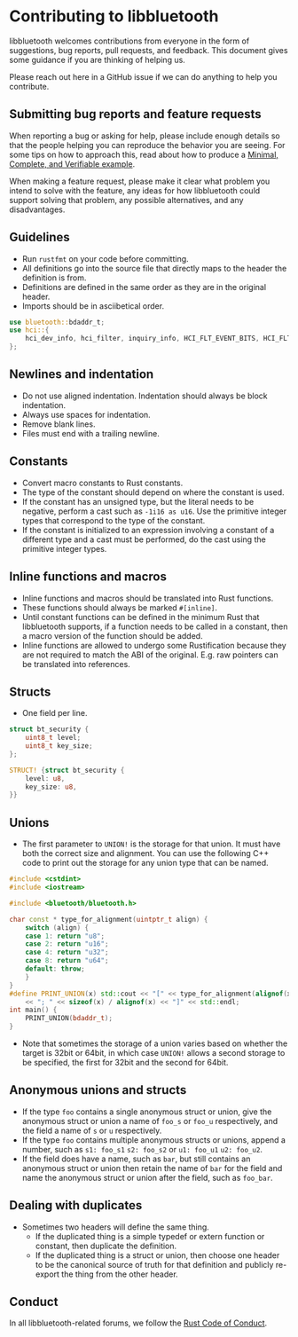 # Contributing to libbluetooth

libbluetooth welcomes contributions from everyone in the form of suggestions, bug reports, pull requests, and feedback. This document gives some guidance if you are thinking of helping us.

Please reach out here in a GitHub issue if we can do anything to help you contribute.

## Submitting bug reports and feature requests

When reporting a bug or asking for help, please include enough details so that the people helping you can reproduce the behavior you are seeing. For some tips on how to approach this, read about how to produce a [Minimal, Complete, and Verifiable example](https://stackoverflow.com/help/mcve).

When making a feature request, please make it clear what problem you intend to solve with the feature, any ideas for how libbluetooth could support solving that problem, any possible alternatives, and any disadvantages.

## Guidelines

* Run `rustfmt` on your code before committing.
* All definitions go into the source file that directly maps to the header the definition is from.
* Definitions are defined in the same order as they are in the original header.
* Imports should be in asciibetical order.

```Rust
use bluetooth::bdaddr_t;
use hci::{
    hci_dev_info, hci_filter, inquiry_info, HCI_FLT_EVENT_BITS, HCI_FLT_TYPE_BITS, HCI_VENDOR_PKT,
};
```

## Newlines and indentation

* Do not use aligned indentation. Indentation should always be block indentation.
* Always use spaces for indentation.
* Remove blank lines.
* Files must end with a trailing newline.

## Constants

* Convert macro constants to Rust constants.
* The type of the constant should depend on where the constant is used.
* If the constant has an unsigned type, but the literal needs to be negative, perform a cast such as `-1i16 as u16`. Use the primitive integer types that correspond to the type of the constant.
* If the constant is initialized to an expression involving a constant of a different type and a cast must be performed, do the cast using the primitive integer types.


## Inline functions and macros

* Inline functions and macros should be translated into Rust functions.
* These functions should always be marked `#[inline]`.
* Until constant functions can be defined in the minimum Rust that libbluetooth supports, if a function needs to be called in a constant, then a macro version of the function should be added.
* Inline functions are allowed to undergo some Rustification because they are not required to match the ABI of the original. E.g. raw pointers can be translated into references.

## Structs

* One field per line.

```C
struct bt_security {
    uint8_t level;
    uint8_t key_size;
};
```

```Rust
STRUCT! {struct bt_security {
    level: u8,
    key_size: u8,
}}
```

## Unions

* The first parameter to `UNION!` is the storage for that union. It must have both the correct size and alignment. You can use the following C++ code to print out the storage for any union type that can be named.

```C++
#include <cstdint>
#include <iostream>

#include <bluetooth/bluetooth.h>

char const * type_for_alignment(uintptr_t align) {
    switch (align) {
    case 1: return "u8";
    case 2: return "u16";
    case 4: return "u32";
    case 8: return "u64";
    default: throw;
    }
}
#define PRINT_UNION(x) std::cout << "[" << type_for_alignment(alignof(x))\
    << "; " << sizeof(x) / alignof(x) << "]" << std::endl;
int main() {
    PRINT_UNION(bdaddr_t);
}
````

* Note that sometimes the storage of a union varies based on whether the target is 32bit or 64bit, in which case `UNION!` allows a second storage to be specified, the first for 32bit and the second for 64bit.

## Anonymous unions and structs

* If the type `foo` contains a single anonymous struct or union, give the anonymous struct or union a name of `foo_s` or `foo_u` respectively, and the field a name of `s` or `u` respectively.
* If the type `foo` contains multiple anonymous structs or unions, append a number, such as `s1: foo_s1` `s2: foo_s2` or `u1: foo_u1` `u2: foo_u2`.
* If the field does have a name, such as `bar`, but still contains an anonymous struct or union then retain the name of `bar` for the field and name the anonymous struct or union after the field, such as `foo_bar`.

## Dealing with duplicates

* Sometimes two headers will define the same thing.
    * If the duplicated thing is a simple typedef or extern function or constant, then duplicate the definition.
    * If the duplicated thing is a struct or union, then choose one header to be the canonical source of truth for that definition and publicly re-export the thing from the other header.

## Conduct

In all libbluetooth-related forums, we follow the [Rust Code of Conduct](https://www.rust-lang.org/policies/code-of-conduct).
